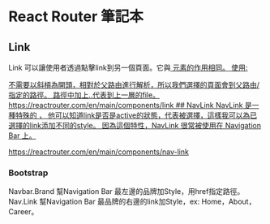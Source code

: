 # React Router 筆記本

## Link
Link 可以讓使用者透過點擊link到另一個頁面。它與<a href = "<path>"> 元素的作用相同。
使用:
<Link to = "不加/url的路徑"> 不需要以斜槓為開頭，相對於父路由進行解析，所以我們選擇的頁面會到父路由/指定的路徑。    
路徑中加上..代表到上一層的file。     
 https://reactrouter.com/en/main/components/link
## NavLink
NavLink 是一種特殊的<Link> ， 他可以知道link是否是active的狀態，代表被選擇，這樣我可以為已選擇的link添加不同的style。     
因為這個特性，NavLink 很常被使用在 Navigation Bar 上。   
  
https://reactrouter.com/en/main/components/nav-link   
  
### Bootstrap 
Navbar.Brand  幫Navigation Bar 最左邊的品牌加Style，用href指定路徑。
Nav.Link 幫Navigation Bar 最品牌的右邊的link加Style，ex: Home，About，Career。

